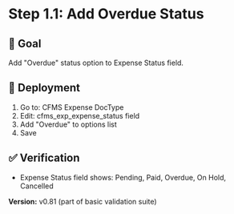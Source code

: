 # Step 1.1: Add Overdue Status

## 🎯 Goal
Add "Overdue" status option to Expense Status field.

## 🚀 Deployment
1. Go to: CFMS Expense DocType
2. Edit: cfms_exp_expense_status field
3. Add "Overdue" to options list
4. Save

## ✅ Verification
- Expense Status field shows: Pending, Paid, Overdue, On Hold, Cancelled

**Version:** v0.81 (part of basic validation suite)
